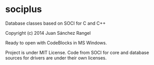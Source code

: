sociplus
========

Database classes based on SOCI for C and C++

Copyright (c) 2014 Juan Sánchez Rangel

Ready to open with CodeBlocks in MS Windows.

Project is under MIT License.
Code from SOCI for core and database sources for drivers are under their own licenses.
